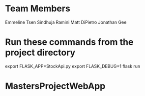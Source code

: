 # Team Members
Emmeline Tsen
Sindhuja Ramini
Matt DiPietro
Jonathan Gee

# Run these commands from the project directory
export FLASK_APP=StockApi.py
export FLASK_DEBUG=1
flask run





# MastersProjectWebApp
